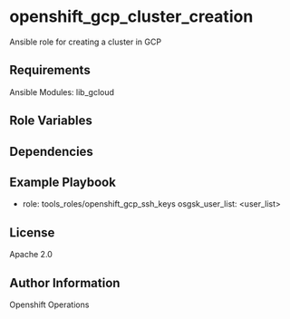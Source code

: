 openshift_gcp_cluster_creation
=========

Ansible role for creating a cluster in GCP

Requirements
------------

Ansible Modules: lib_gcloud


Role Variables
--------------



Dependencies
------------


Example Playbook
----------------

  - role: tools_roles/openshift_gcp_ssh_keys
    osgsk_user_list: <user_list>

License
-------

Apache 2.0

Author Information
------------------

Openshift Operations
